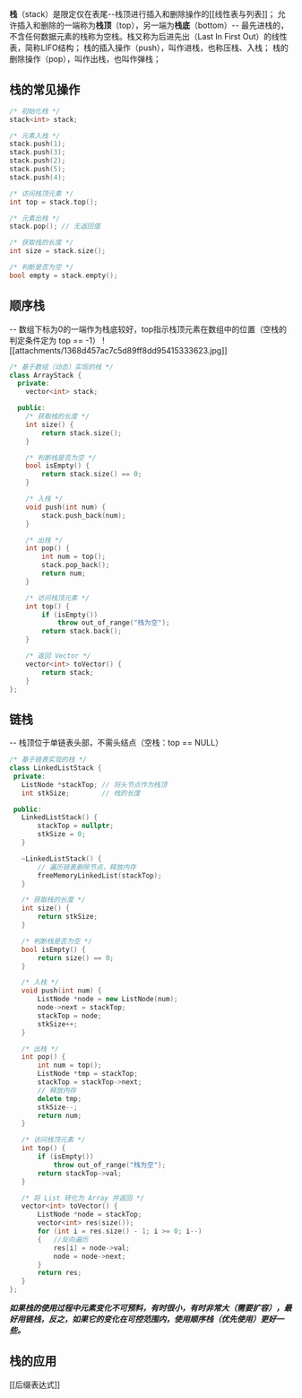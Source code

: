 **栈**（stack）是限定仅在表尾--栈顶进行插入和删除操作的[[线性表与列表]]；
允许插入和删除的一端称为**栈顶**（top），另一端为**栈底**（bottom）-- 最先进栈的，不含任何数据元素的栈称为空栈。栈又称为后进先出（Last In First Out）的线性表，简称LIFO结构；
栈的插入操作（push），叫作进栈，也称压栈、入栈；
栈的删除操作（pop），叫作出栈，也叫作弹栈；

## 栈的常见操作
```cpp
/* 初始化栈 */
stack<int> stack;

/* 元素入栈 */
stack.push(1);
stack.push(3);
stack.push(2);
stack.push(5);
stack.push(4);

/* 访问栈顶元素 */
int top = stack.top();

/* 元素出栈 */
stack.pop(); // 无返回值

/* 获取栈的长度 */
int size = stack.size();

/* 判断是否为空 */
bool empty = stack.empty();
```

## 顺序栈
 -- 数组下标为0的一端作为栈底较好，top指示栈顶元素在数组中的位置（空栈的判定条件定为 top == -1）
![[attachments/1368d457ac7c5d89ff8dd95415333623.jpg]]
```cpp
/* 基于数组（动态）实现的栈 */
class ArrayStack {
  private:
    vector<int> stack;

  public:
    /* 获取栈的长度 */
    int size() {
        return stack.size();
    }

    /* 判断栈是否为空 */
    bool isEmpty() {
        return stack.size() == 0;
    }

    /* 入栈 */
    void push(int num) {
        stack.push_back(num);
    }

    /* 出栈 */
    int pop() {
        int num = top();
        stack.pop_back();
        return num;
    }

    /* 访问栈顶元素 */
    int top() {
        if (isEmpty())
            throw out_of_range("栈为空");
        return stack.back();
    }

    /* 返回 Vector */
    vector<int> toVector() {
        return stack;
    }
};
```

## 链栈
 -- 栈顶位于单链表头部，不需头结点（空栈：top == NULL）
 ```cpp
 /* 基于链表实现的栈 */
class LinkedListStack {
  private:
    ListNode *stackTop; // 将头节点作为栈顶
    int stkSize;        // 栈的长度

  public:
    LinkedListStack() {
        stackTop = nullptr;
        stkSize = 0;
    }

    ~LinkedListStack() {
        // 遍历链表删除节点，释放内存
        freeMemoryLinkedList(stackTop);
    }

    /* 获取栈的长度 */
    int size() {
        return stkSize;
    }

    /* 判断栈是否为空 */
    bool isEmpty() {
        return size() == 0;
    }

    /* 入栈 */
    void push(int num) {
        ListNode *node = new ListNode(num);
        node->next = stackTop;
        stackTop = node;
        stkSize++;
    }

    /* 出栈 */
    int pop() {
        int num = top();
        ListNode *tmp = stackTop;
        stackTop = stackTop->next;
        // 释放内存
        delete tmp;
        stkSize--;
        return num;
    }

    /* 访问栈顶元素 */
    int top() {
        if (isEmpty())
            throw out_of_range("栈为空");
        return stackTop->val;
    }

    /* 将 List 转化为 Array 并返回 */
    vector<int> toVector() {
        ListNode *node = stackTop;
        vector<int> res(size());
        for (int i = res.size() - 1; i >= 0; i--) 
        {   //反向遍历
            res[i] = node->val;
            node = node->next;
        }
        return res;
    }
};
```

***如果栈的使用过程中元素变化不可预料，有时很小，有时非常大（需要扩容），最好用链栈，反之，如果它的变化在可控范围内，使用顺序栈（优先使用）更好一些。***

## 栈的应用
[[后缀表达式]]